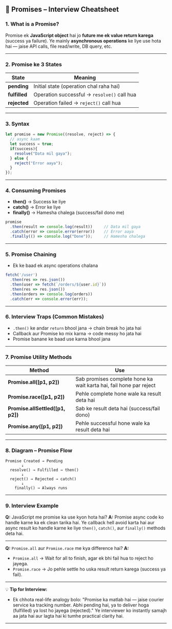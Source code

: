 ## 📝 **Promises – Interview Cheatsheet**

### **1. What is a Promise?**

Promise ek **JavaScript object** hai jo **future me ek value return karega** (success ya failure).
Ye mainly **asynchronous operations** ke liye use hota hai — jaise API calls, file read/write, DB query, etc.

---

### **2. Promise ke 3 States**

| State         | Meaning                                     |
| ------------- | ------------------------------------------- |
| **pending**   | Initial state (operation chal raha hai)     |
| **fulfilled** | Operation successful → `resolve()` call hua |
| **rejected**  | Operation failed → `reject()` call hua      |

---

### **3. Syntax**

```js
let promise = new Promise((resolve, reject) => {
  // async kaam
  let success = true;
  if(success){
    resolve("Data mil gaya");
  } else {
    reject("Error aaya");
  }
});
```

---

### **4. Consuming Promises**

* **then()** → Success ke liye
* **catch()** → Error ke liye
* **finally()** → Hamesha chalega (success/fail dono me)

```js
promise
  .then(result => console.log(result))     // Data mil gaya
  .catch(error => console.error(error))    // Error aaya
  .finally(() => console.log("Done"));     // Hamesha chalega
```

---

### **5. Promise Chaining**

* Ek ke baad ek async operations chalana

```js
fetch('/user')
  .then(res => res.json())
  .then(user => fetch(`/orders/${user.id}`))
  .then(res => res.json())
  .then(orders => console.log(orders))
  .catch(err => console.error(err));
```

---

### **6. Interview Traps (Common Mistakes)**

* `.then()` ke andar `return` bhool jana → chain break ho jata hai
* Callback aur Promise ko mix karna → code messy ho jata hai
* Promise banane ke baad use karna bhool jana

---

### **7. Promise Utility Methods**

| Method                            | Use                                                                |
| --------------------------------- | ------------------------------------------------------------------ |
| **Promise.all(\[p1, p2])**        | Sab promises complete hone ka wait karta hai, fail hone par reject |
| **Promise.race(\[p1, p2])**       | Pehle complete hone wale ka result deta hai                        |
| **Promise.allSettled(\[p1, p2])** | Sab ke result deta hai (success/fail dono)                         |
| **Promise.any(\[p1, p2])**        | Pehle successful hone wale ka result deta hai                      |

---

### **8. Diagram – Promise Flow**

```
Promise Created → Pending
       ↓
  resolve() → Fulfilled → then()
       ↓
  reject() → Rejected → catch()
       ↓
    finally() → Always runs
```

---

### **9. Interview Example**

**Q:** JavaScript me promise ka use kyon hota hai?
**A:** Promise async code ko handle karne ka ek clean tarika hai. Ye callback hell avoid karta hai aur async result ko handle karne ke liye `then()`, `catch()`, aur `finally()` methods deta hai.

---

**Q:** `Promise.all` aur `Promise.race` me kya difference hai?
**A:**

* `Promise.all` → Wait for all to finish, agar ek bhi fail hua to reject ho jayega.
* `Promise.race` → Jo pehle settle ho uska result return karega (success ya fail).

---

💡 **Tip for Interview:**

* Ek chhota real-life analogy bolo:
  "Promise ka matlab hai — jaise courier service ka tracking number. Abhi pending hai, ya to deliver hoga (fulfilled) ya lost ho jayega (rejected)."
  Ye interviewer ko instantly samajh aa jata hai aur lagta hai ki tumhe practical clarity hai.

---

